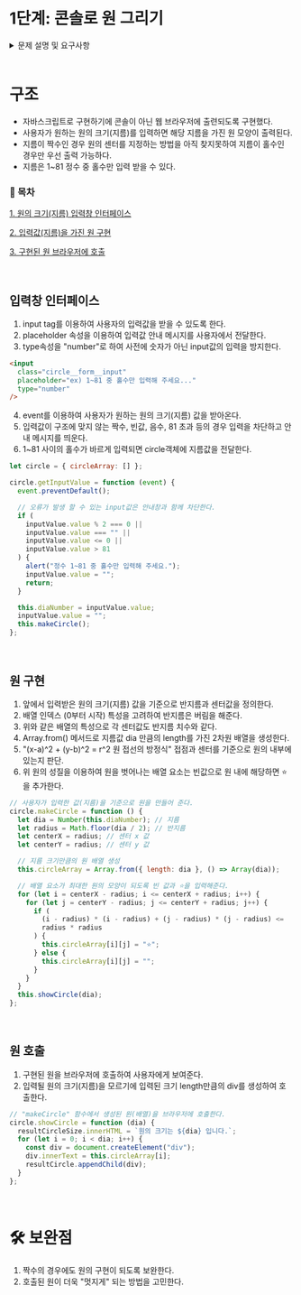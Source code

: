 # 1단계: 콘솔로 원 그리기

<details>
<summary> 문제 설명 및 요구사항 </summary>
## 문제 설명
1. 입력: 1이상 80 이하의 정수를 콘솔을 통해 입력받는다.
2. 출력: 브라우저 화면에 해당 크기의 원을 "멋지게" 출력한다. 
3. JavaScript로 구현하기에 브라우저 화면에 출력 하도록 한다.

## 입력 및 출력 예시

```
원의 크기는?
6
   --
  -  -
 -    -
 -    -
  -  -
   --
```

## 1단계 코딩 요구사항

- 컴파일 또는 실행이 가능해야 한다. (컴파일이나 실행되지 않을 경우 감점 대상)
- gist는 하위 폴더 구조를 지원하지 않기 때문에 컴파일 또는 실행에 필요한 소스 코드는 모두 포함하고, 프로젝트 파일 등은 포함하지 않아도 된다.
- 자기만의 기준으로 최대한 간결하게 코드를 작성한다.
- Readme.md에 풀이 과정 및 코드 설명, 실행 결과를 기술하고 코드와 같이 gist에 포함해야 한다.
- 제출시 gist URL과 revision 번호를 함께 제출한다.
</details>
</br>

# 구조

- 자바스크립트로 구현하기에 콘솔이 아닌 웹 브라우저에 출련되도록 구현했다.
- 사용자가 원하는 원의 크기(지름)를 입력하면 해당 지름을 가진 원 모양이 출력된다.
- 지름이 짝수인 경우 원의 센터를 지정하는 방법을 아직 찾지못하여 지름이 홀수인 경우만 우선 출력 가능하다.
- 지름은 1~81 정수 중 홀수만 입력 받을 수 있다.

### 📑 목차

[1. 원의 크기(지름) 입력창 인터페이스](#입력창-인터페이스)

[2. 입력값(지름)을 가진 원 구현](#원-구현)

[3. 구현된 원 브라우저에 호출](#원-호출)

</br>

## 입력창 인터페이스

1. input tag를 이용하여 사용자의 입력값을 받을 수 있도록 한다.
2. placeholder 속성을 이용하여 입력값 안내 메시지를 사용자에서 전달한다.
3. type속성을 "number"로 하여 사전에 숫자가 아닌 input값의 입력을 방지한다.

```html
<input
  class="circle__form__input"
  placeholder="ex) 1~81 중 홀수만 입력해 주세요..."
  type="number"
/>
```

4. event를 이용하여 사용자가 원하는 원의 크기(지름) 값을 받아온다.
5. 입력값이 구조에 맞지 않는 짝수, 빈값, 음수, 81 초과 등의 경우 입력을 차단하고 안내 메시지를 띄운다.
6. 1~81 사이의 홀수가 바르게 입력되면 circle객체에 지름값을 전달한다.

```js
let circle = { circleArray: [] };

circle.getInputValue = function (event) {
  event.preventDefault();

  // 오류가 발생 할 수 있는 input값은 안내창과 함께 차단한다.
  if (
    inputValue.value % 2 === 0 ||
    inputValue.value === "" ||
    inputValue.value <= 0 ||
    inputValue.value > 81
  ) {
    alert("정수 1~81 중 홀수만 입력해 주세요.");
    inputValue.value = "";
    return;
  }

  this.diaNumber = inputValue.value;
  inputValue.value = "";
  this.makeCircle();
};
```

</br>

## 원 구현

1. 앞에서 입력받은 원의 크기(지름) 값을 기준으로 반지름과 센터값을 정의한다.
2. 배열 인덱스 (0부터 시작) 특성을 고려하여 반지름은 버림을 해준다.
3. 위와 같은 배열의 특성으로 각 센터값도 반지름 치수와 같다.
4. Array.from() 메서드로 지름값 dia 만큼의 length를 가진 2차원 배열을 생성한다.
5. "(x-a)^2 + (y-b)^2 = r^2 원 접선의 방정식" 접점과 센터를 기준으로 원의 내부에 있는지 판단.
6. 위 원의 성질을 이용하여 원을 벗어나는 배열 요소는 빈값으로 원 내에 해당하면 ⭐️을 추가한다.

```js
// 사용자가 입력한 값(지름)을 기준으로 원을 만들어 준다.
circle.makeCircle = function () {
  let dia = Number(this.diaNumber); // 지름
  let radius = Math.floor(dia / 2); // 반지름
  let centerX = radius; // 센터 x 값
  let centerY = radius; // 센터 y 값

  // 지름 크기만큼의 원 배열 생성
  this.circleArray = Array.from({ length: dia }, () => Array(dia));

  // 배열 요소가 최대한 원의 모양이 되도록 빈 값과 ⭐️을 입력해준다.
  for (let i = centerX - radius; i <= centerX + radius; i++) {
    for (let j = centerY - radius; j <= centerY + radius; j++) {
      if (
        (i - radius) * (i - radius) + (j - radius) * (j - radius) <=
        radius * radius
      ) {
        this.circleArray[i][j] = "⭐️";
      } else {
        this.circleArray[i][j] = "";
      }
    }
  }
  this.showCircle(dia);
};
```

</br>

## 원 호출

1. 구현된 원을 브라우저에 호출하여 사용자에게 보여준다.
2. 입력될 원의 크기(지름)을 모르기에 입력된 크기 length만큼의 div를 생성하여 호출한다.

```js
// "makeCircle" 함수에서 생성된 원(배열)을 브라우저에 호출한다.
circle.showCircle = function (dia) {
  resultCircleSize.innerHTML = `원의 크기는 ${dia} 입니다.`;
  for (let i = 0; i < dia; i++) {
    const div = document.createElement("div");
    div.innerText = this.circleArray[i];
    resultCircle.appendChild(div);
  }
};
```

</br>

# 🛠️ 보완점

1. 짝수의 경우에도 원의 구현이 되도록 보완한다.
2. 호출된 원이 더욱 "멋지게" 되는 방법을 고민한다.

